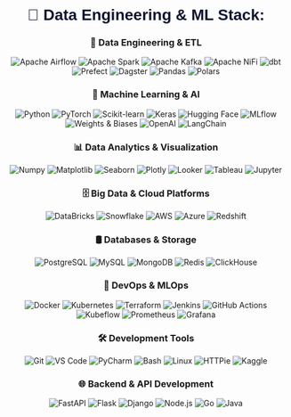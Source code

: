 <!-- Tecnologías y herramientas -->
<div style="margin: 70px 0; text-align: center;">
  <h1 style="font-family: 'Stratos', sans-serif; color: #10162F;">🚀 Data Engineering & ML Stack:</h1>
  
  <h3>🔧 Data Engineering & ETL</h3>
  <p>
    <img src="https://img.shields.io/badge/Apache%20Airflow-%23017CEE.svg?logo=apacheairflow&logoColor=white" alt="Apache Airflow" />
    <img src="https://img.shields.io/badge/Apache%20Spark-%23E25A1C.svg?logo=apachespark&logoColor=white" alt="Apache Spark" />
    <img src="https://img.shields.io/badge/Apache%20Kafka-%23231F20.svg?logo=apachekafka&logoColor=white" alt="Apache Kafka" />
    <img src="https://img.shields.io/badge/Apache%20NiFi-%23017CEE.svg?logo=apache&logoColor=white" alt="Apache NiFi" />
    <img src="https://img.shields.io/badge/dbt-%23FF694B.svg?logo=dbt&logoColor=white" alt="dbt" />
    <img src="https://img.shields.io/badge/Prefect-%23026AA7.svg?logo=prefect&logoColor=white" alt="Prefect" />
    <img src="https://img.shields.io/badge/Dagster-%23654FF0.svg?logo=dagster&logoColor=white" alt="Dagster" />
    <img src="https://img.shields.io/badge/Pandas-%23150458.svg?logo=pandas&logoColor=white" alt="Pandas" />
    <img src="https://img.shields.io/badge/Polars-%23CD792C.svg?logo=polars&logoColor=white" alt="Polars" />
  </p>
  
  <h3>🤖 Machine Learning & AI</h3>
  <p>
    <img src="https://img.shields.io/badge/Python-%233776AB.svg?logo=python&logoColor=white" alt="Python" />
    <img src="https://img.shields.io/badge/PyTorch-%23EE4C2C.svg?logo=pytorch&logoColor=white" alt="PyTorch" />
    <img src="https://img.shields.io/badge/Scikit--learn-%23F7931E.svg?logo=scikitlearn&logoColor=white" alt="Scikit-learn" />
    <img src="https://img.shields.io/badge/Keras-%23D00000.svg?logo=keras&logoColor=white" alt="Keras" />
    <img src="https://img.shields.io/badge/Hugging%20Face-%23FF9D00.svg?logo=huggingface&logoColor=white" alt="Hugging Face" />
    <img src="https://img.shields.io/badge/MLflow-%23007ACC.svg?logo=mlflow&logoColor=white" alt="MLflow" />
    <img src="https://img.shields.io/badge/Weights%20&%20Biases-%23FFBE00.svg?logo=weightsandbiases&logoColor=white" alt="Weights & Biases" />
    <img src="https://img.shields.io/badge/OpenAI-%23412991.svg?logo=openai&logoColor=white" alt="OpenAI" />
    <img src="https://img.shields.io/badge/LangChain-%23121212.svg?logo=langchain&logoColor=white" alt="LangChain" />
  </p>
  
  <h3>📊 Data Analytics & Visualization</h3>
  <p>
    <img src="https://img.shields.io/badge/Numpy-%23013243.svg?logo=numpy&logoColor=white" alt="Numpy" />
    <img src="https://img.shields.io/badge/Matplotlib-%231972D2.svg?logo=matplotlib&logoColor=white" alt="Matplotlib" />
    <img src="https://img.shields.io/badge/Seaborn-%23092E20.svg?logo=seaborn&logoColor=white" alt="Seaborn" />
    <img src="https://img.shields.io/badge/Plotly-%233F4F75.svg?logo=plotly&logoColor=white" alt="Plotly" />
    <img src="https://img.shields.io/badge/Looker-%234285F4.svg?logo=looker&logoColor=white" alt="Looker" />
    <img src="https://img.shields.io/badge/Tableau-%23E97627.svg?logo=tableau&logoColor=white" alt="Tableau" />
    <img src="https://img.shields.io/badge/Jupyter-%23F37626.svg?logo=jupyter&logoColor=white" alt="Jupyter" />
  </p>
  
  <h3>🗄️ Big Data & Cloud Platforms</h3>
  <p>
    <img src="https://img.shields.io/badge/DataBricks-%23FF3621.svg?logo=databricks&logoColor=white" alt="DataBricks" />
    <img src="https://img.shields.io/badge/Snowflake-%2329B5E8.svg?logo=snowflake&logoColor=white" alt="Snowflake" />
    <img src="https://img.shields.io/badge/AWS-%23FF9900.svg?logo=amazonaws&logoColor=white" alt="AWS" />
    <img src="https://img.shields.io/badge/Azure-%230072C6.svg?logo=microsoftazure&logoColor=white" alt="Azure" />
    <img src="https://img.shields.io/badge/Redshift-%23DC382D.svg?logo=amazonredshift&logoColor=white" alt="Redshift" />
  </p>
  
  <h3>🛢️ Databases & Storage</h3>
  <p>
    <img src="https://img.shields.io/badge/PostgreSQL-%23336791.svg?logo=postgresql&logoColor=white" alt="PostgreSQL" />
    <img src="https://img.shields.io/badge/MySQL-%234479A1.svg?logo=mysql&logoColor=white" alt="MySQL" />
    <img src="https://img.shields.io/badge/MongoDB-%2347A248.svg?logo=mongodb&logoColor=white" alt="MongoDB" />
    <img src="https://img.shields.io/badge/Redis-%23DC382D.svg?logo=redis&logoColor=white" alt="Redis" />
    <img src="https://img.shields.io/badge/ClickHouse-%23FFCC01.svg?logo=clickhouse&logoColor=white" alt="ClickHouse" />
  </p>
  
  <h3>🔄 DevOps & MLOps</h3>
  <p>
    <img src="https://img.shields.io/badge/Docker-%232496ED.svg?logo=docker&logoColor=white" alt="Docker" />
    <img src="https://img.shields.io/badge/Kubernetes-%23326CE5.svg?logo=kubernetes&logoColor=white" alt="Kubernetes" />
    <img src="https://img.shields.io/badge/Terraform-%235835CC.svg?logo=terraform&logoColor=white" alt="Terraform" />
    <img src="https://img.shields.io/badge/Jenkins-%23D24939.svg?logo=jenkins&logoColor=white" alt="Jenkins" />
    <img src="https://img.shields.io/badge/GitHub%20Actions-%232088FF.svg?logo=githubactions&logoColor=white" alt="GitHub Actions" />
    <img src="https://img.shields.io/badge/Kubeflow-%234285F4.svg?logo=kubeflow&logoColor=white" alt="Kubeflow" />
    <img src="https://img.shields.io/badge/Apache%20Prometheus-%23E6522C.svg?logo=prometheus&logoColor=white" alt="Prometheus" />
    <img src="https://img.shields.io/badge/Grafana-%23F46800.svg?logo=grafana&logoColor=white" alt="Grafana" />
  </p>
  
  <h3>🛠️ Development Tools</h3>
  <p>
    <img src="https://img.shields.io/badge/Git-%23F05033.svg?logo=git&logoColor=white" alt="Git" />
    <img src="https://img.shields.io/badge/VS%20Code-%23007ACC.svg?logo=visualstudiocode&logoColor=white" alt="VS Code" />
    <img src="https://img.shields.io/badge/PyCharm-%23000000.svg?logo=pycharm&logoColor=white" alt="PyCharm" />
    <img src="https://img.shields.io/badge/Bash-%234EAA25.svg?logo=gnubash&logoColor=white" alt="Bash" />
    <img src="https://img.shields.io/badge/Linux-%23FCC624.svg?logo=linux&logoColor=black" alt="Linux" />
    <img src="https://img.shields.io/badge/HTTPie-%23000000.svg?logo=httpie&logoColor=white" alt="HTTPie" />
    <img src="https://img.shields.io/badge/Kaggle-%23020D21.svg?logo=kaggle&logoColor=white" alt="Kaggle" />
  </p>
  
  <h3>🌐 Backend & API Development</h3>
  <p>
    <img src="https://img.shields.io/badge/FastAPI-%23009485.svg?logo=fastapi&logoColor=white" alt="FastAPI" />
    <img src="https://img.shields.io/badge/Flask-%23000000.svg?logo=flask&logoColor=white" alt="Flask" />
    <img src="https://img.shields.io/badge/Django-%23092E20.svg?logo=django&logoColor=white" alt="Django" />
    <img src="https://img.shields.io/badge/Node.js-%23339933.svg?logo=node.js&logoColor=white" alt="Node.js" />
    <img src="https://img.shields.io/badge/Go-%2300ADD8.svg?logo=go&logoColor=white" alt="Go" />
    <img src="https://img.shields.io/badge/Java-%23E76F00.svg?logo=java&logoColor=white" alt="Java" />
  </p>
</div>
